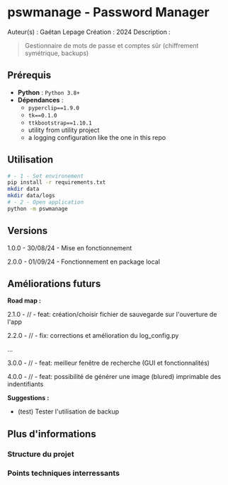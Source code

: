 # pswmanage - Password Manager

Auteur(s) : Gaétan Lepage
Création : 2024
Description :

> Gestionnaire de mots de passe et comptes sûr (chiffrement symétrique, backups)

## Prérequis

- **Python** : `Python 3.8+`
- **Dépendances** :
  - `pyperclip==1.9.0`
  - `tk==0.1.0`
  - `ttkbootstrap==1.10.1`
  - utility from utility project
  - a logging configuration like the one in this repo

## Utilisation

```bash
# - 1 - Set environement
pip install -r requirements.txt
mkdir data
mkdir data/logs
# - 2 - Open application
python -m pswmanage
```

## Versions

1.0.0 - 30/08/24 - Mise en fonctionnement

2.0.0 - 01/09/24 - Fonctionnement en package local

## Améliorations futurs

**Road map :**

2.1.0 - // - feat: création/choisir fichier de sauvegarde sur l'ouverture de l'app

2.2.0 - // - fix: corrections et amélioration du log_config.py

...

3.0.0 - // - feat: meilleur fenêtre de recherche (GUI et fonctionnalités)

4.0.0 - // - feat: possibilité de générer une image (blured) imprimable des indentifiants

**Suggestions :**

- (test) Tester l'utilisation de backup

## Plus d'informations

### Structure du projet

### Points techniques interressants
